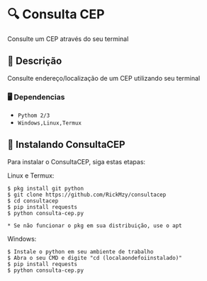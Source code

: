 # 🔍 Consulta CEP

Consulte um CEP através do seu terminal

## 📝 Descrição

Consulte endereço/localização de um CEP utilizando seu terminal

### 🖥️ Dependencias

* `Pythom 2/3`
* `Windows,Linux,Termux`

## 🚀 Instalando ConsultaCEP

Para instalar o ConsultaCEP, siga estas etapas:

Linux e Termux:
```
$ pkg install git python
$ git clone https://github.com/RickMzy/consultacep
$ cd consultacep
$ pip install requests
$ python consulta-cep.py

* Se não funcionar o pkg em sua distribuição, use o apt
```

Windows:
```
$ Instale o python em seu ambiente de trabalho
$ Abra o seu CMD e digite "cd (localaondefoiinstalado)"
$ pip install requests
$ python consulta-cep.py

```
